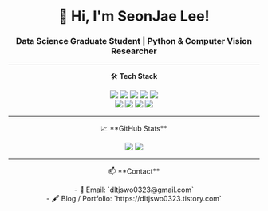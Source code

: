 <h1 align="center">👋 Hi, I'm SeonJae Lee!</h1>
<h3 align="center">Data Science Graduate Student | Python & Computer Vision Researcher</h3>



---
<p align="center">
🛠️ <strong>Tech Stack</strong>
</p>

<p align="center">
  <img src="https://img.shields.io/badge/Python-3776AB?style=for-the-badge&logo=python&logoColor=white"/>
  <img src="https://img.shields.io/badge/C%23-239120?style=for-the-badge&logo=c-sharp&logoColor=white"/>
  <img src="https://img.shields.io/badge/Unity-000000?style=for-the-badge&logo=unity&logoColor=white"/>
  <img src="https://img.shields.io/badge/FastAPI-009688?style=for-the-badge&logo=fastapi&logoColor=white"/>
  <img src="https://img.shields.io/badge/OpenCV-5C3EE8?style=for-the-badge&logo=opencv&logoColor=white"/>
  <br/>
  <img src="https://img.shields.io/badge/Computer%20Vision-4A4A4A?style=for-the-badge"/>
  <!--<img src="https://img.shields.io/badge/HTML5-E34F26?style=for-the-badge&logo=html5&logoColor=white"/> -->
  <img src="https://img.shields.io/badge/Conda-44A833?style=for-the-badge&logo=anaconda&logoColor=white"/>
  <img src="https://img.shields.io/badge/GitHub-181717?style=for-the-badge&logo=github&logoColor=white"/>
  <img src="https://img.shields.io/badge/Git-F05032?style=for-the-badge&logo=git&logoColor=white"/>
</p>

---

<p align="center">
📈 **GitHub Stats**
</p>

<p align="center">
<img src="https://github-readme-stats.vercel.app/api?username=leesun04&show_icons=true&theme=light&count_private=true" />
<img src="https://github-readme-stats.vercel.app/api/top-langs/?username=leesun04&layout=compact&theme=light" />
</p>

<!--
<p align="center">
🏆 **Achievements**
</p>

<p align="center">
  <img src="https://github-profile-trophy.vercel.app/?username=leesun04&theme=darkhub&margin-w=15&no-frame=true" />
</p>
-->

---

<p align="center">
📫 **Contact**
</p>
<p align="center">
- 📧 Email: `dltjswo0323@gmail.com` 
    <br/>
- 🖋️ Blog / Portfolio: `https://dltjswo0323.tistory.com` 
</p>
